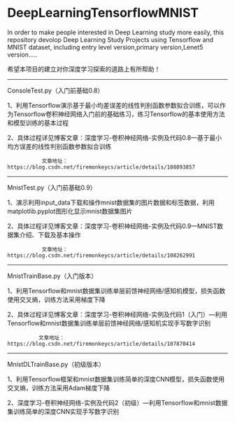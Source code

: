 # DeepLearningTensorflowMNIST
In order to make people interested in Deep Learning  study more easily, this repository devolop Deep Learning Study Projects using Tensorflow and MNIST dataset, including entry level version,primary version,Lenet5 version.....

希望本项目的建立对你深度学习探索的道路上有所帮助！

--------------------------------------------------------------------------------------------------

ConsoleTest.py（入门前基础0.8）

1、利用Tensorflow演示基于最小均差误差的线性判别函数参数拟合训练，可以作为Tensorflow卷积神经网络入门前的基础练习，练习Tensorflow的基本使用方法和模型训练的基本过程

2、具体过程详见博客文章：深度学习-卷积神经网络-实例及代码0.8—基于最小均方误差的线性判别函数参数拟合训练

               文章地址：https://blog.csdn.net/firemonkeycs/article/details/108093857
               
----------------------------------------------------------------------------------------------------------

MnistTest.py（入门前基础0.9）

1、演示利用input_data下载和操作mnist数据集的图片数据和标签数据，利用matplotlib.pyplot图形化显示mnist数据集图片

2、具体过程详见博客文章：深度学习-卷积神经网络-实例及代码0.9—MNIST数据集介绍、下载及基本操作

               文章地址：https://blog.csdn.net/firemonkeycs/article/details/108262991

-----------------------------------------------------------------------------------------------------------

MnistTrainBase.py（入门版本）

1、利用Tensorflow和mnist数据集训练单层前馈神经网络/感知机模型，损失函数使用交叉熵，训练方法采用梯度下降

2、具体过程详见博客文章：深度学习-卷积神经网络-实例及代码1（入门）—利用Tensorflow和mnist数据集训练单层前馈神经网络/感知机实现手写数字识别
               
              文章地址：https://blog.csdn.net/firemonkeycs/article/details/107870414

-----------------------------------------------------------------------------------------------------------

MnistDLTrainBase.py（初级版本）

1、利用Tensorflow框架和mnist数据集训练简单的深度CNN模型，损失函数使用交叉熵，训练方法采用Adam梯度下降

2、深度学习-卷积神经网络-实例及代码2（初级）—利用Tensorflow和mnist数据集训练简单的深度CNN实现手写数字识别







